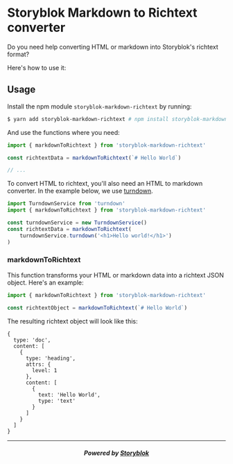 # Storyblok Markdown to Richtext converter

Do you need help converting HTML or markdown into Storyblok's richtext format?

Here's how to use it:

## Usage

Install the npm module `storyblok-markdown-richtext` by running:

```sh
$ yarn add storyblok-markdown-richtext # npm install storyblok-markdown-richtext
```

And use the functions where you need:

```js
import { markdownToRichtext } from 'storyblok-markdown-richtext'

const richtextData = markdownToRichtext(`# Hello World`)

// ...
```

To convert HTML to richtext, you'll also need an HTML to markdown converter. In the example below, we use [turndown](https://github.com/domchristie/turndown).

```js
import TurndownService from 'turndown'
import { markdownToRichtext } from 'storyblok-markdown-richtext'

const turndownService = new TurndownService()
const richtextData = markdownToRichtext(
	turndownService.turndown('<h1>Hello world!</h1>')
)
```

### markdownToRichtext

This function transforms your HTML or markdown data into a richtext JSON object. Here's an example:

```js
import { markdownToRichtext } from 'storyblok-markdown-richtext'

const richtextObject = markdownToRichtext(`# Hello World`)
```

The resulting richtext object will look like this:

```
{
  type: 'doc',
  content: [
    {
      type: 'heading',
      attrs: {
        level: 1
      },
      content: [
        {
          text: 'Hello World',
          type: 'text'
        }
      ]
    }
  ]
}
```

---

<p align="center">
  <h5 align="center">Powered by <a href="https://www.storyblok.com/" title="link to the Storyblok website">Storyblok</a></h5>
</p>
